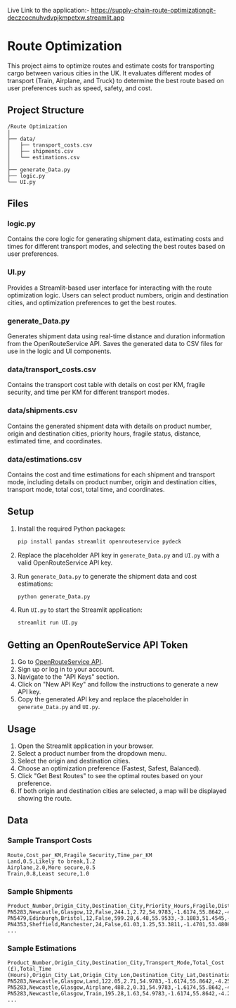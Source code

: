 Live Link to the application:- https://supply-chain-route-optimizationgit-deczcocnuhvdvpjkmpetxw.streamlit.app
# Route Optimization

This project aims to optimize routes and estimate costs for transporting cargo between various cities in the UK. It evaluates different modes of transport (Train, Airplane, and Truck) to determine the best route based on user preferences such as speed, safety, and cost.

## Project Structure

```
/Route Optimization
│
├── data/
│   ├── transport_costs.csv
│   ├── shipments.csv
│   └── estimations.csv
│
├── generate_Data.py
├── logic.py
└── UI.py
```

## Files

### logic.py
Contains the core logic for generating shipment data, estimating costs and times for different transport modes, and selecting the best routes based on user preferences.

### UI.py
Provides a Streamlit-based user interface for interacting with the route optimization logic. Users can select product numbers, origin and destination cities, and optimization preferences to get the best routes.

### generate_Data.py
Generates shipment data using real-time distance and duration information from the OpenRouteService API. Saves the generated data to CSV files for use in the logic and UI components.

### data/transport_costs.csv
Contains the transport cost table with details on cost per KM, fragile security, and time per KM for different transport modes.

### data/shipments.csv
Contains the generated shipment data with details on product number, origin and destination cities, priority hours, fragile status, distance, estimated time, and coordinates.

### data/estimations.csv
Contains the cost and time estimations for each shipment and transport mode, including details on product number, origin and destination cities, transport mode, total cost, total time, and coordinates.

## Setup

1. Install the required Python packages:
    ```sh
    pip install pandas streamlit openrouteservice pydeck
    ```

2. Replace the placeholder API key in `generate_Data.py` and `UI.py` with a valid OpenRouteService API key.

3. Run `generate_Data.py` to generate the shipment data and cost estimations:
    ```sh
    python generate_Data.py
    ```

4. Run `UI.py` to start the Streamlit application:
    ```sh
    streamlit run UI.py
    ```

## Getting an OpenRouteService API Token

1. Go to [OpenRouteService API](https://openrouteservice.org/dev/#/api-docs?loginSuccessful=true).
2. Sign up or log in to your account.
3. Navigate to the "API Keys" section.
4. Click on "New API Key" and follow the instructions to generate a new API key.
5. Copy the generated API key and replace the placeholder in `generate_Data.py` and `UI.py`.

## Usage

1. Open the Streamlit application in your browser.
2. Select a product number from the dropdown menu.
3. Select the origin and destination cities.
4. Choose an optimization preference (Fastest, Safest, Balanced).
5. Click "Get Best Routes" to see the optimal routes based on your preference.
6. If both origin and destination cities are selected, a map will be displayed showing the route.

## Data

### Sample Transport Costs
```plaintext
Route,Cost_per_KM,Fragile_Security,Time_per_KM
Land,0.5,Likely to break,1.2
Airplane,2.0,More secure,0.5
Train,0.8,Least secure,1.0
```

### Sample Shipments
```plaintext
Product_Number,Origin_City,Destination_City,Priority_Hours,Fragile,Distance_KM,Estimated_Time_Hours,Origin_City_Lat,Origin_City_Lon,Destination_City_Lat,Destination_City_Lon
PN5283,Newcastle,Glasgow,12,False,244.1,2.72,54.9783,-1.6174,55.8642,-4.2518
PN5479,Edinburgh,Bristol,12,False,599.28,6.48,55.9533,-3.1883,51.4545,-2.5879
PN4353,Sheffield,Manchester,24,False,61.03,1.25,53.3811,-1.4701,53.4808,-2.2426
...
```

### Sample Estimations
```plaintext
Product_Number,Origin_City,Destination_City,Transport_Mode,Total_Cost (£),Total_Time (Hours),Origin_City_Lat,Origin_City_Lon,Destination_City_Lat,Destination_City_Lon
PN5283,Newcastle,Glasgow,Land,122.05,2.71,54.9783,-1.6174,55.8642,-4.2518
PN5283,Newcastle,Glasgow,Airplane,488.2,0.31,54.9783,-1.6174,55.8642,-4.2518
PN5283,Newcastle,Glasgow,Train,195.28,1.63,54.9783,-1.6174,55.8642,-4.2518
...
```

